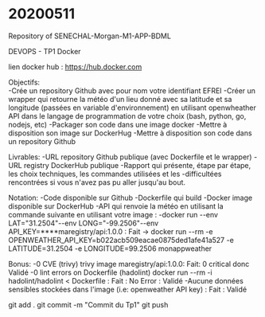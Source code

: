 # 20200511
Repository of SENECHAL-Morgan-M1-APP-BDML

DEVOPS - TP1
Docker

lien docker hub : https://hub.docker.com

Objectifs:  
-Crée un repository Github avec pour nom votre identifiant EFREI
-Créer un wrapper qui retourne la météo d'un lieu donné avec sa latitude et sa longitude (passées en variable d'environnement) en utilisant openwheather API dans le langage de programmation de votre choix (bash, python, go, nodejs, etc)
-Packager son code dans une image docker 
-Mettre à disposition son image sur DockerHug 
-Mettre à disposition son code dans un repository Github

Livrables:
-URL repository Github publique (avec Dockerfile et le wrapper)
-URL registry DockerHub publique
-Rapport qui présente, étape par étape, les choix techniques, les commandes utilisées et les
-difficultées rencontrées si vous n'avez pas pu aller jusqu'au bout.

Notation:
-Code disponible sur Github
-Dockerfile qui build
-Docker image disponible sur DockerHub
-API qui renvoie la météo en utilisant la commande suivante en utilisant votre image :
-docker run --env LAT="31.2504"--env LONG="-99.2506"--env API_KEY=****maregistry/api:1.0.0 : Fait -> docker run --rm -e OPENWEATHER_API_KEY=b022acb509eacae0875ded1afe41a527 -e LATITUDE=31.2504 -e LONGITUDE=99.2506 monappweather

Bonus:
-0 CVE (trivy) trivy image maregistry/api:1.0.0: Fait: 0 critical donc Validé 
-0 lint errors on Dockerfile (hadolint) docker run --rm -i hadolint/hadolint < Dockerfile : Fait : No Error : Validé
-Aucune données sensibles stockées dans l'image (i.e: openweather API key) : Fait : Validé



git add . 
git commit -m "Commit du Tp1"
git push 

